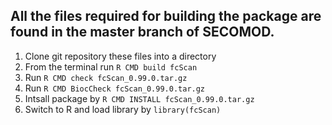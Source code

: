 ## All the files required for building the package are found in the master branch of SECOMOD.


1. Clone git repository these files into a directory
2. From the terminal run `R CMD build fcScan`
3. Run `R CMD check fcScan_0.99.0.tar.gz`
4. Run  `R CMD BiocCheck fcScan_0.99.0.tar.gz`
5. Intsall package by `R CMD INSTALL fcScan_0.99.0.tar.gz`
6. Switch to R and load library by `library(fcScan)`

